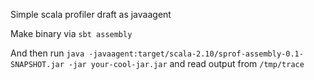 Simple scala profiler draft as javaagent

Make binary via ```sbt assembly```

And then run ```java -javaagent:target/scala-2.10/sprof-assembly-0.1-SNAPSHOT.jar -jar your-cool-jar.jar``` and read output from ```/tmp/trace```